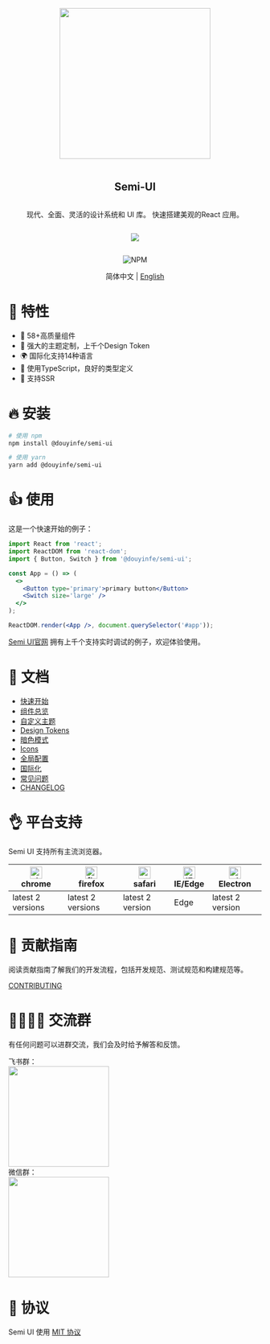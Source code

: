 <div align="center">
<article style="display: flex; flex-direction: column; align-items: center; justify-content: center;">
    <p align="center"><img width="300" src="https://lf1-cdn-tos.bytescm.com/obj/ttfe/ies/semi/SemiLogo/Logo_1576122865926.png" /></p>
    <h1 style="width: 100%; text-align: center;">Semi-UI</h1>
    <p>
        现代、全面、灵活的设计系统和 UI 库。 快速搭建美观的React 应用。
    </p>
    <p style="display: flex">
        <img src="https://lf3-static.bytednsdoc.com/obj/eden-cn/ptlz_zlp/ljhwZthlaukjlkulzlp/semi-info-1.gif" />
    </p>
</article>

![NPM](https://img.shields.io/npm/l/@douyinfe/semi-ui)

简体中文 | [English](./README.md)

</div>

# 🎉 特性

- 💪 58+高质量组件
- 💅 强大的主题定制，上千个Design Token
- 🌍 国际化支持14种语言
- 👏 使用TypeScript，良好的类型定义
- 🥳 支持SSR

# 🔥 安装

```sh
# 使用 npm
npm install @douyinfe/semi-ui

# 使用 yarn
yarn add @douyinfe/semi-ui

```

# 👍 使用

这是一个快速开始的例子：

```jsx
import React from 'react';
import ReactDOM from 'react-dom';
import { Button, Switch } from '@douyinfe/semi-ui';

const App = () => (
  <>
    <Button type='primary'>primary button</Button>
    <Switch size='large' />
  </>
);

ReactDOM.render(<App />, document.querySelector('#app'));
```

[Semi UI官网](https://semi.design) 拥有上千个支持实时调试的例子，欢迎体验使用。

# 📌 文档

* [快速开始](https://semi.design/zh-CN/start/getting-started)
* [组件总览](https://semi.design/zh-CN/start/overview)
* [自定义主题](https://semi.design/zh-CN/start/customize-theme)
* [Design Tokens](https://semi.design/zh-CN/basic/tokens)
* [暗色模式](https://semi.design/zh-CN/start/dark-mode)
* [Icons](https://semi.design/zh-CN/basic/icon)
* [全局配置](https://semi.design/zh-CN/other/configprovider)
* [国际化](https://semi.design/zh-CN/other/locale)
* [常见问题](https://semi.design/zh-CN/start/faq)
* [CHANGELOG](https://semi.design/zh-CN/start/changelog)

# 👌 平台支持

Semi UI 支持所有主流浏览器。

|[<img alt="chrome" height="24px" src="https://cdnjs.cloudflare.com/ajax/libs/browser-logos/70.4.0/chrome/chrome.png" />](https://cdnjs.cloudflare.com/ajax/libs/browser-logos/70.4.0/chrome/chrome.png)<br>chrome|[<img alt="firefox" height="24px" src="https://cdnjs.cloudflare.com/ajax/libs/browser-logos/70.4.0/firefox/firefox.png" />](https://cdnjs.cloudflare.com/ajax/libs/browser-logos/70.4.0/firefox/firefox.png)<br>firefox|[<img alt="safari" height="24px" src="https://cdnjs.cloudflare.com/ajax/libs/browser-logos/70.4.0/safari/safari.png" />](https://cdnjs.cloudflare.com/ajax/libs/browser-logos/70.4.0/safari/safari.png)<br>safari|[<img alt="IE/Edge" height="24px" src="https://cdnjs.cloudflare.com/ajax/libs/browser-logos/70.4.0/edge/edge.png" />](https://cdnjs.cloudflare.com/ajax/libs/browser-logos/70.4.0/edge/edge.png)<br> IE/Edge|[<img alt="electron" height="24px" src="https://cdnjs.cloudflare.com/ajax/libs/browser-logos/70.4.0/electron/electron.png" />](https://cdnjs.cloudflare.com/ajax/libs/browser-logos/70.4.0/electron/electron.png)<br>Electron|
|--|--|--|--|--|
| latest 2 versions | latest 2 versions | latest 2 version | Edge | latest 2 version |

# 👐 贡献指南

阅读贡献指南了解我们的开发流程，包括开发规范、测试规范和构建规范等。

[CONTRIBUTING](CONTRIBUTING.md)


# 👨‍👨‍👧‍👦 交流群

有任何问题可以进群交流，我们会及时给予解答和反馈。

<div>
  <div>飞书群：</div>
  <img width="200px" src="https://lf3-static.bytednsdoc.com/obj/eden-cn/ptlz_zlp/ljhwZthlaukjlkulzlp/lark_qrcode.png" />
</div>

<div>
  <div>微信群：</div>
  <img width="200px" src="https://lf3-static.semi.design/obj/semi-tos/images/wechat-2.jpg" />
</div>

# 🎈 协议

Semi UI 使用 [MIT 协议](LICENSE)
